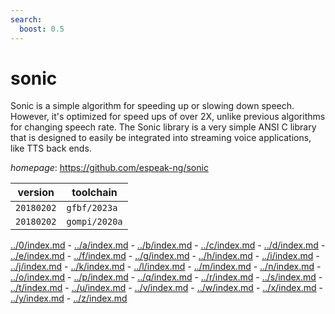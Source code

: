 ```yaml
---
search:
  boost: 0.5
---
```

# sonic

Sonic is a simple algorithm for speeding up or slowing down speech.  However, it's optimized for speed ups of over 2X, unlike previous algorithms for changing speech rate.  The Sonic library is a very simple ANSI C library that is designed to easily be integrated into streaming voice applications, like TTS back ends.

*homepage*: <https://github.com/espeak-ng/sonic>

version | toolchain
--------|----------
``20180202`` | ``gfbf/2023a``
``20180202`` | ``gompi/2020a``

[../0/index.md](0) - [../a/index.md](a) - [../b/index.md](b) - [../c/index.md](c) - [../d/index.md](d) - [../e/index.md](e) - [../f/index.md](f) - [../g/index.md](g) - [../h/index.md](h) - [../i/index.md](i) - [../j/index.md](j) - [../k/index.md](k) - [../l/index.md](l) - [../m/index.md](m) - [../n/index.md](n) - [../o/index.md](o) - [../p/index.md](p) - [../q/index.md](q) - [../r/index.md](r) - [../s/index.md](s) - [../t/index.md](t) - [../u/index.md](u) - [../v/index.md](v) - [../w/index.md](w) - [../x/index.md](x) - [../y/index.md](y) - [../z/index.md](z)

